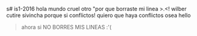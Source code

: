 s# is1-2016
hola mundo
cruel 
otro
"por que borraste mi linea >.<!
wilber cutire sivincha
porque si 
conflictos!
quiero que haya conflictos
osea hello
> ahora si
NO BORRES MIS LINEAS :'( 
